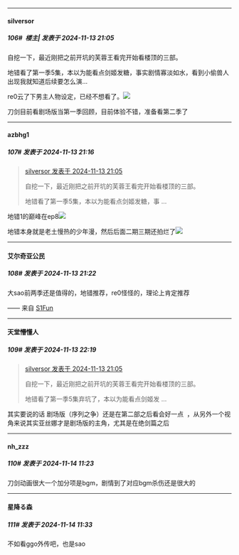 ﻿
*****

####  silversor  
##### 106#         楼主| 发表于 2024-11-13 21:05

自挖一下，最近刚把之前开坑的芙蓉王看完开始看楼顶的三部。

地错看了第一季5集，本以为能看点剑姬发糖，事实剧情寡淡如水，看到小偷兽人出现我就知道后续要怎么演...

re0云了下男主人物设定，已经不想看了。<img src="https://static.saraba1st.com/image/smiley/face2017/068.png" referrerpolicy="no-referrer">

刀剑目前看剧场版当第一季回顾，目前体验不错，准备看第二季了


*****

####  azbhg1  
##### 107#       发表于 2024-11-13 21:16

<blockquote><a href="httphttps://bbs.saraba1st.com/2b/forum.php?mod=redirect&amp;goto=findpost&amp;pid=66690574&amp;ptid=2204528" target="_blank">silversor 发表于 2024-11-13 21:05</a>

自挖一下，最近刚把之前开坑的芙蓉王看完开始看楼顶的三部。

地错看了第一季5集，本以为能看点剑姬发糖，事 ...</blockquote>
地错1的巅峰在ep8<img src="https://static.saraba1st.com/image/smiley/face2017/067.png" referrerpolicy="no-referrer">

地错本身就是老土慢热的少年漫，然后后面二期三期还拍烂了<img src="https://static.saraba1st.com/image/smiley/face2017/068.png" referrerpolicy="no-referrer">


*****

####  艾尔奇亚公民  
##### 108#       发表于 2024-11-13 21:22

大sao前两季还是值得的，地错推荐，re0怪怪的，理论上肯定推荐

—— 来自 [S1Fun](https://s1fun.koalcat.com)


*****

####  天堂懵懂人  
##### 109#       发表于 2024-11-13 22:19

<blockquote><a href="httphttps://bbs.saraba1st.com/2b/forum.php?mod=redirect&amp;goto=findpost&amp;pid=66690574&amp;ptid=2204528" target="_blank">silversor 发表于 2024-11-13 21:05</a>

自挖一下，最近刚把之前开坑的芙蓉王看完开始看楼顶的三部。

地错看了第一季5集弃坑了，本以为能看点剑姬发 ...</blockquote>
其实要说的话 剧场版（序列之争）还是在第二部之后看会好一点  ，从另外一个视角来说其实亚丝娜才是剧场版的主角，尤其是在绝剑篇之后


*****

####  nh_zzz  
##### 110#       发表于 2024-11-14 11:23

刀剑动画很大一个加分项是bgm，剧情到了对应bgm杀伤还是很大的


*****

####  星降る森  
##### 111#       发表于 2024-11-14 11:33

不如看ggo外传吧，也是sao

